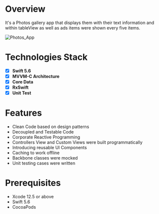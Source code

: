 # Overview
It's a Photos gallery app that displays them with their text information and within tableView as well as ads items were shown every five items.

![Photos_App](https://user-images.githubusercontent.com/71793823/179400397-88f3c40e-60c8-48f3-b58c-509911071f25.gif)

# Technologies Stack
- [x] **Swift 5.6**
- [x] **MVVM-C Architecture**
- [x] **Core Data**
- [x] **RxSwift**
- [x] **Unit Test**

# Features
* Clean Code based on design patterns
* Decoupled and Testable Code
* Corporate Reactive Programming 
* Controllers View and Custom Views were built programmatically
* Introducing reusable UI Components 
* Caching to work offline 
* Backbone classes were mocked
* Unit testing cases were written

# Prerequisites
* Xcode 12.5 or above
* Swift 5.6
* CocoaPods

